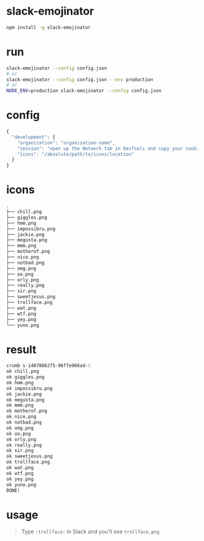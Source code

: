 
# slack-emojinator

```bash
npm install -g slack-emojinator
```

# run

```bash
slack-emojinator --config config.json
# or
slack-emojinator --config config.json --env production
# or
NODE_ENV=production slack-emojinator --config config.json
```

# config

```js
{
  "development": {
    "organization": "organization-name",
    "session": "open up the Network tab in DevTools and copy your cookie session here",
    "icons": "/absolute/path/to/icons/location"
  }
}
```

# icons

```bash
.
├── chill.png
├── giggles.png
├── hmm.png
├── impossibru.png
├── jackie.png
├── megusta.png
├── mmm.png
├── motherof.png
├── nice.png
├── notbad.png
├── omg.png
├── oo.png
├── orly.png
├── really.png
├── sir.png
├── sweetjesus.png
├── trollface.png
├── wat.png
├── wtf.png
├── yey.png
└── yuno.png
```

# result

```bash
crumb s-1487086275-96ffe966ad-☃
ok chill.png
ok giggles.png
ok hmm.png
ok impossibru.png
ok jackie.png
ok megusta.png
ok mmm.png
ok motherof.png
ok nice.png
ok notbad.png
ok omg.png
ok oo.png
ok orly.png
ok really.png
ok sir.png
ok sweetjesus.png
ok trollface.png
ok wat.png
ok wtf.png
ok yey.png
ok yuno.png
DONE!
```

# usage

> Type `:trollface:` in Slack and you'll see `trollface.png`


  [name-taken-from-here]: https://github.com/smashwilson/slack-emojinator
